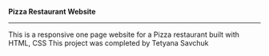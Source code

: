 __Pizza Restaurant Website__

***
This is a responsive one page website for a Pizza restaurant
built with HTML, CSS
This project was completed by Tetyana Savchuk
